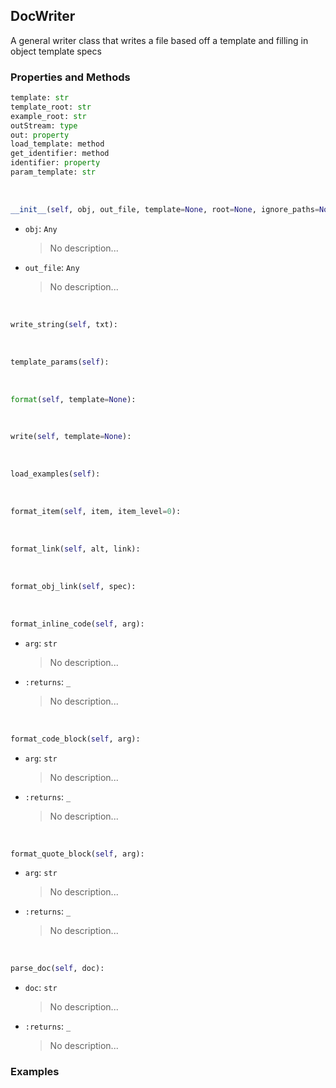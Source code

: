 ## <a id="Peeves.Doc.Writers.DocWriter">DocWriter</a>
A general writer class that writes a file based off a template and filling in object template specs

### Properties and Methods
```python
template: str
template_root: str
example_root: str
outStream: type
out: property
load_template: method
get_identifier: method
identifier: property
param_template: str
```
<a id="Peeves.Doc.Writers.DocWriter.__init__">&nbsp;</a>
```python
__init__(self, obj, out_file, template=None, root=None, ignore_paths=None): 
```

- `obj`: `Any`
    >No description...
- `out_file`: `Any`
    >No description...

<a id="Peeves.Doc.Writers.DocWriter.write_string">&nbsp;</a>
```python
write_string(self, txt): 
```

<a id="Peeves.Doc.Writers.DocWriter.template_params">&nbsp;</a>
```python
template_params(self): 
```

<a id="Peeves.Doc.Writers.DocWriter.format">&nbsp;</a>
```python
format(self, template=None): 
```

<a id="Peeves.Doc.Writers.DocWriter.write">&nbsp;</a>
```python
write(self, template=None): 
```

<a id="Peeves.Doc.Writers.DocWriter.load_examples">&nbsp;</a>
```python
load_examples(self): 
```

<a id="Peeves.Doc.Writers.DocWriter.format_item">&nbsp;</a>
```python
format_item(self, item, item_level=0): 
```

<a id="Peeves.Doc.Writers.DocWriter.format_link">&nbsp;</a>
```python
format_link(self, alt, link): 
```

<a id="Peeves.Doc.Writers.DocWriter.format_obj_link">&nbsp;</a>
```python
format_obj_link(self, spec): 
```

<a id="Peeves.Doc.Writers.DocWriter.format_inline_code">&nbsp;</a>
```python
format_inline_code(self, arg): 
```

- `arg`: `str`
    >No description...
- `:returns`: `_`
    >No description...

<a id="Peeves.Doc.Writers.DocWriter.format_code_block">&nbsp;</a>
```python
format_code_block(self, arg): 
```

- `arg`: `str`
    >No description...
- `:returns`: `_`
    >No description...

<a id="Peeves.Doc.Writers.DocWriter.format_quote_block">&nbsp;</a>
```python
format_quote_block(self, arg): 
```

- `arg`: `str`
    >No description...
- `:returns`: `_`
    >No description...

<a id="Peeves.Doc.Writers.DocWriter.parse_doc">&nbsp;</a>
```python
parse_doc(self, doc): 
```

- `doc`: `str`
    >No description...
- `:returns`: `_`
    >No description...

### Examples
